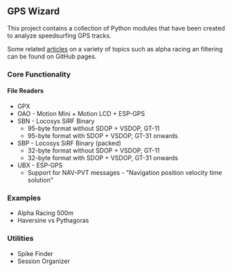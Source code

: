 ## GPS Wizard

This project contains a collection of Python modules that have been created to analyze speedsurfing GPS tracks.

Some related [articles](https://logiqx.github.io/gps-wizard/) on a variety of topics such as alpha racing an filtering can be found on GitHub pages.



### Core Functionality

#### File Readers

- GPX
- OAO - Motion Mini + Motion LCD + ESP-GPS
- SBN - Locosys SiRF Binary
  - 95-byte format without SDOP + VSDOP, GT-11
  - 95-byte format with SDOP + VSDOP, GT-31 onwards
- SBP - Locosys SiRF Binary (packed)
  - 32-byte format without SDOP + VSDOP, GT-11
  - 32-byte format with SDOP + VSDOP, GT-31 onwards
- UBX - ESP-GPS
  - Support for NAV-PVT messages - "Navigation position velocity time solution"




### Examples

- Alpha Racing 500m
- Haversine vs Pythagoras



### Utilities

- Spike Finder
- Session Organizer
